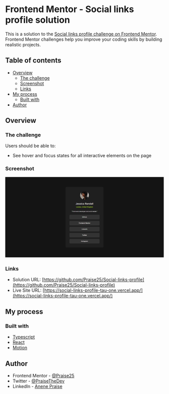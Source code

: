 # Frontend Mentor - Social links profile solution

This is a solution to the [Social links profile challenge on Frontend Mentor](https://www.frontendmentor.io/challenges/social-links-profile-UG32l9m6dQ). Frontend Mentor challenges help you improve your coding skills by building realistic projects. 

## Table of contents

- [Overview](#overview)
  - [The challenge](#the-challenge)
  - [Screenshot](#screenshot)
  - [Links](#links)
- [My process](#my-process)
  - [Built with](#built-with)
- [Author](#author)

## Overview

### The challenge

Users should be able to:

- See hover and focus states for all interactive elements on the page

### Screenshot

![](./public/social-links-profile-screenshot.png)

### Links

- Solution URL: [https://github.com/Praise25/Social-links-profile](https://github.com/Praise25/Social-links-profile)
- Live Site URL: [https://social-links-profile-tau-one.vercel.app/](https://social-links-profile-tau-one.vercel.app/)

## My process

### Built with

- [Typescript](https://www.typescriptlang.org/)
- [React](https://reactjs.org/)
- [Motion](https://motion.dev/)

## Author

- Frontend Mentor - [@Praise25](https://www.frontendmentor.io/profile/Praise25)
- Twitter - [@PraiseTheDev](https://x.com/PraiseTheDev)
- LinkedIn - [Anene Praise](https://www.linkedin.com/in/praise-anene-07776416a/)
